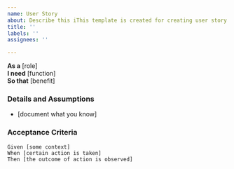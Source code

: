 ```yaml
---
name: User Story
about: Describe this iThis template is created for creating user story.
title: ''
labels: ''
assignees: ''

---
```


**As a** [role]  
**I need** [function]  
 **So that** [benefit]  
   
 ### Details and Assumptions
 * [document what you know]
   
 ### Acceptance Criteria  
   
 ```gherkin
 Given [some context]
 When [certain action is taken]
 Then [the outcome of action is observed]
 ```
